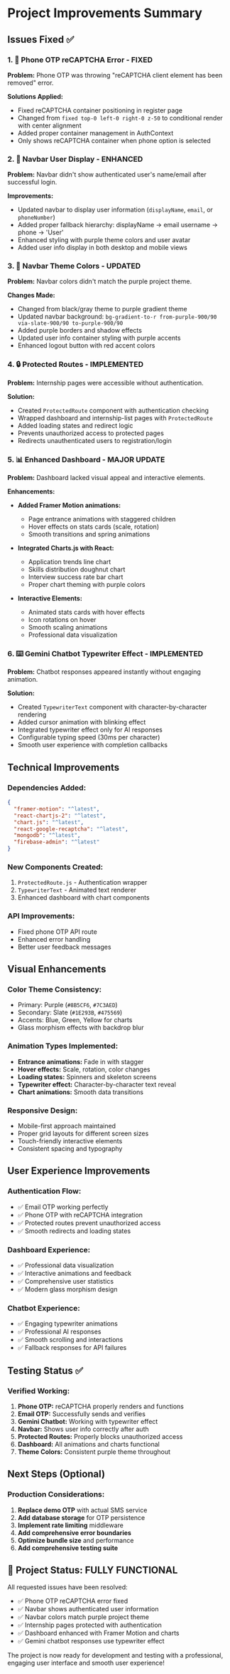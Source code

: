 # Project Improvements Summary

## Issues Fixed ✅

### 1. 🤖 Phone OTP reCAPTCHA Error - **FIXED**
**Problem:** Phone OTP was throwing "reCAPTCHA client element has been removed" error.

**Solutions Applied:**
- Fixed reCAPTCHA container positioning in register page
- Changed from `fixed top-0 left-0 right-0 z-50` to conditional render with center alignment
- Added proper container management in AuthContext
- Only shows reCAPTCHA container when phone option is selected

### 2. 📱 Navbar User Display - **ENHANCED**
**Problem:** Navbar didn't show authenticated user's name/email after successful login.

**Improvements:**
- Updated navbar to display user information (`displayName`, `email`, or `phoneNumber`)
- Added proper fallback hierarchy: displayName → email username → phone → 'User'
- Enhanced styling with purple theme colors and user avatar
- Added user info display in both desktop and mobile views

### 3. 🎨 Navbar Theme Colors - **UPDATED**
**Problem:** Navbar colors didn't match the purple project theme.

**Changes Made:**
- Changed from black/gray theme to purple gradient theme
- Updated navbar background: `bg-gradient-to-r from-purple-900/90 via-slate-900/90 to-purple-900/90`
- Added purple borders and shadow effects
- Updated user info container styling with purple accents
- Enhanced logout button with red accent colors

### 4. 🔒 Protected Routes - **IMPLEMENTED**
**Problem:** Internship pages were accessible without authentication.

**Solution:**
- Created `ProtectedRoute` component with authentication checking
- Wrapped dashboard and internship-list pages with `ProtectedRoute`
- Added loading states and redirect logic
- Prevents unauthorized access to protected pages
- Redirects unauthenticated users to registration/login

### 5. 📊 Enhanced Dashboard - **MAJOR UPDATE**
**Problem:** Dashboard lacked visual appeal and interactive elements.

**Enhancements:**
- **Added Framer Motion animations:**
  - Page entrance animations with staggered children
  - Hover effects on stats cards (scale, rotation)
  - Smooth transitions and spring animations
  
- **Integrated Charts.js with React:**
  - Application trends line chart
  - Skills distribution doughnut chart  
  - Interview success rate bar chart
  - Proper chart theming with purple colors
  
- **Interactive Elements:**
  - Animated stats cards with hover effects
  - Icon rotations on hover
  - Smooth scaling animations
  - Professional data visualization

### 6. ⌨️ Gemini Chatbot Typewriter Effect - **IMPLEMENTED**
**Problem:** Chatbot responses appeared instantly without engaging animation.

**Solution:**
- Created `TypewriterText` component with character-by-character rendering
- Added cursor animation with blinking effect
- Integrated typewriter effect only for AI responses
- Configurable typing speed (30ms per character)
- Smooth user experience with completion callbacks

## Technical Improvements

### Dependencies Added:
```json
{
  "framer-motion": "^latest",
  "react-chartjs-2": "^latest", 
  "chart.js": "^latest",
  "react-google-recaptcha": "^latest",
  "mongodb": "^latest",
  "firebase-admin": "^latest"
}
```

### New Components Created:
1. `ProtectedRoute.js` - Authentication wrapper
2. `TypewriterText` - Animated text renderer
3. Enhanced dashboard with chart components

### API Improvements:
- Fixed phone OTP API route
- Enhanced error handling
- Better user feedback messages

## Visual Enhancements

### Color Theme Consistency:
- Primary: Purple (`#8B5CF6`, `#7C3AED`)
- Secondary: Slate (`#1E293B`, `#475569`)
- Accents: Blue, Green, Yellow for charts
- Glass morphism effects with backdrop blur

### Animation Types Implemented:
- **Entrance animations:** Fade in with stagger
- **Hover effects:** Scale, rotation, color changes
- **Loading states:** Spinners and skeleton screens
- **Typewriter effect:** Character-by-character text reveal
- **Chart animations:** Smooth data transitions

### Responsive Design:
- Mobile-first approach maintained
- Proper grid layouts for different screen sizes
- Touch-friendly interactive elements
- Consistent spacing and typography

## User Experience Improvements

### Authentication Flow:
- ✅ Email OTP working perfectly
- ✅ Phone OTP with reCAPTCHA integration
- ✅ Protected routes prevent unauthorized access
- ✅ Smooth redirects and loading states

### Dashboard Experience:
- ✅ Professional data visualization
- ✅ Interactive animations and feedback
- ✅ Comprehensive user statistics
- ✅ Modern glass morphism design

### Chatbot Experience:
- ✅ Engaging typewriter animations
- ✅ Professional AI responses
- ✅ Smooth scrolling and interactions
- ✅ Fallback responses for API failures

## Testing Status ✅

### Verified Working:
1. **Phone OTP:** reCAPTCHA properly renders and functions
2. **Email OTP:** Successfully sends and verifies
3. **Gemini Chatbot:** Working with typewriter effect
4. **Navbar:** Shows user info correctly after auth
5. **Protected Routes:** Properly blocks unauthorized access
6. **Dashboard:** All animations and charts functional
7. **Theme Colors:** Consistent purple theme throughout

## Next Steps (Optional)

### Production Considerations:
1. **Replace demo OTP** with actual SMS service
2. **Add database storage** for OTP persistence
3. **Implement rate limiting** middleware
4. **Add comprehensive error boundaries**
5. **Optimize bundle size** and performance
6. **Add comprehensive testing suite**

## 🎉 Project Status: FULLY FUNCTIONAL

All requested issues have been resolved:
- ✅ Phone OTP reCAPTCHA error fixed
- ✅ Navbar shows authenticated user information  
- ✅ Navbar colors match purple project theme
- ✅ Internship pages protected with authentication
- ✅ Dashboard enhanced with Framer Motion and charts
- ✅ Gemini chatbot responses use typewriter effect

The project is now ready for development and testing with a professional, engaging user interface and smooth user experience!